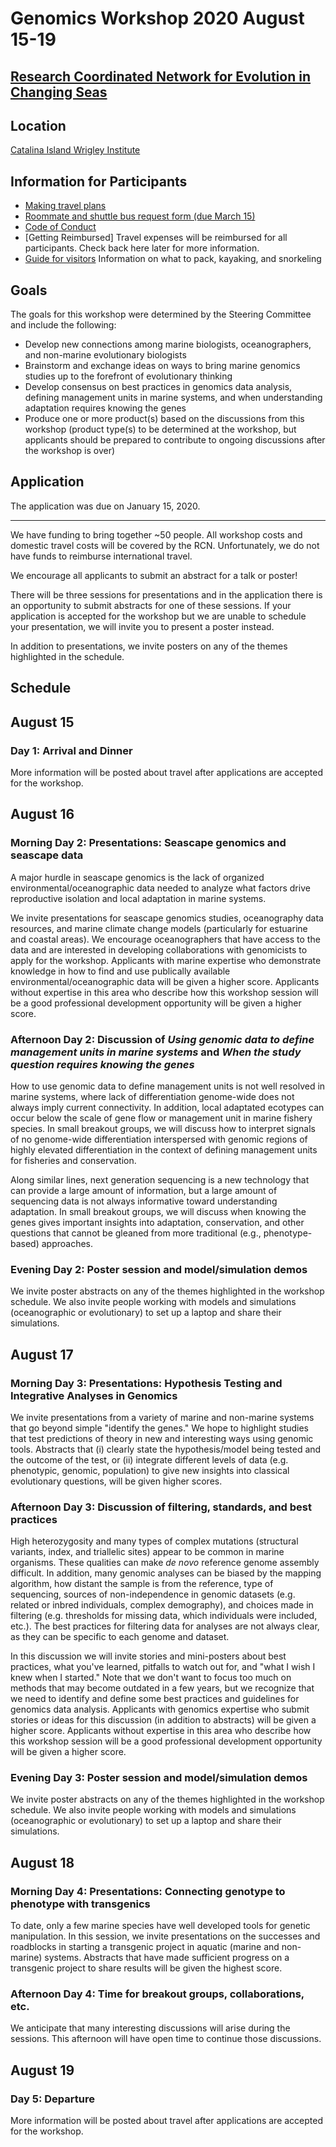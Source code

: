 # Genomics Workshop 2020 August 15-19
## [Research Coordinated Network for Evolution in Changing Seas](https://rcn-ecs.github.io/)

## Location
[Catalina Island Wrigley Institute](https://dornsife.usc.edu/wrigley/)

## Information for Participants
* [Making travel plans](Travel.md)
* [Roommate and shuttle bus request form (due March 15)](https://docs.google.com/forms/d/1ePIpPFNUkzlRau_zDvPizr86Wjryg9X8740Bxm7oaV4/edit)
* [Code of Conduct](codeofconduct.md)
* [Getting Reimbursed] Travel expenses will be reimbursed for all participants. Check back here later for more information.
* [Guide for visitors](https://dornsife.usc.edu/assets/sites/218/docs/wmsc/WMSC-VisitorGuideAndForms.pdf) Information on what to pack, kayaking, and snorkeling


## Goals
The goals for this workshop were determined by the Steering Committee and include the following:

* Develop new connections among marine biologists, oceanographers, and non-marine evolutionary biologists
* Brainstorm and exchange ideas on ways to bring marine genomics studies up to the forefront of evolutionary thinking
* Develop consensus on best practices in genomics data analysis, defining management units in marine systems, and when understanding adaptation requires knowing the genes
* Produce one or more product(s) based on the discussions from this workshop (product type(s) to be determined at the workshop, but applicants should be prepared to contribute to ongoing discussions after the workshop is over)


## Application
The application was due on January 15, 2020. 

___
We have funding to bring together ~50 people. All workshop costs and domestic travel costs will be covered by the RCN. Unfortunately, we do not have funds to reimburse international travel.

We encourage all applicants to submit an abstract for a talk or poster!

There will be three sessions for presentations and in the application there is an opportunity to submit abstracts for one of these sessions.  If your application is accepted for the workshop but we are unable to schedule your presentation, we will invite you to present a poster instead.

In addition to presentations, we invite posters on any of the themes highlighted in the schedule.

## Schedule

## August 15
### Day 1: Arrival and Dinner
More information will be posted about travel after applications are accepted for the workshop.

## August 16

### Morning Day 2: Presentations: Seascape genomics and seascape data

A major hurdle in seascape genomics is the lack of organized environmental/oceanographic data needed to analyze what factors drive reproductive isolation and local adaptation in marine systems.

We invite presentations for seascape genomics studies, oceanography data resources, and marine climate change models (particularly for estuarine and coastal areas). We encourage oceanographers that have access to the data and are interested in developing collaborations with genomicists to apply for the workshop. Applicants with marine expertise who demonstrate knowledge in how to find and use publically available environmental/oceanographic data will be given a higher score. Applicants without expertise in this area who describe how this workshop session will be a good professional development opportunity will be given a higher score.


### Afternoon Day 2: Discussion of *Using genomic data to define management units in marine systems* and *When the study question requires knowing the genes*

How to use genomic data to define management units is not well resolved in marine systems, where lack of differentiation genome-wide does not always imply current connectivity. In addition, local adaptated ecotypes can occur below the scale of gene flow or management unit in marine fishery species. In small breakout groups, we will discuss how to interpret signals of no genome-wide differentiation interspersed with genomic regions of highly elevated differentiation in the context of defining management units for fisheries and conservation. 

Along similar lines, next generation sequencing is a new technology that can provide a large amount of information, but a large amount of sequencing data is not always informative toward understanding adaptation. In small breakout groups, we will discuss when knowing the genes gives important insights into adaptation, conservation, and other questions that cannot be gleaned from more traditional (e.g., phenotype-based) approaches.

### Evening Day 2: Poster session and model/simulation demos

We invite poster abstracts on any of the themes highlighted in the workshop schedule. We also invite people working with models and simulations (oceanographic or evolutionary) to set up a laptop and share their simulations.


## August 17
### Morning Day 3: Presentations: Hypothesis Testing and Integrative Analyses in Genomics

We invite presentations from a variety of marine and non-marine systems
that go beyond simple "identify the genes." We hope to highlight studies that test predictions of theory in new and interesting ways using genomic tools. Abstracts that (i) clearly state the hypothesis/model being tested and the outcome of the test, or (ii) integrate different levels of data (e.g. phenotypic, genomic, population) to give new insights into classical evolutionary questions, will be given higher scores.

### Afternoon Day 3: Discussion of filtering, standards, and best practices

High heterozygosity and many types of complex mutations (structural variants, index, and triallelic sites)
appear to be common in marine organisms. These qualities can make *de novo* reference genome assembly 
difficult. In addition, many genomic analyses can be biased by the mapping algorithm, how distant the sample is from the reference, type of sequencing, sources of non-independence in genomic datasets (e.g. related or inbred individuals, complex demography), and choices made in filtering (e.g. thresholds for missing data, which individuals were included, etc.). The best practices for filtering data for analyses are not always clear, as they can be specific to each genome and dataset.

In this discussion we will invite stories and mini-posters about best practices, what you've learned, pitfalls to watch out for, and "what I wish I knew when I started." Note that we don't want to focus too much on methods that may become outdated in a few years, but we recognize that we need to identify and define some best practices and guidelines for genomics data analysis. Applicants with genomics expertise who submit stories or ideas for this discussion (in addition to abstracts) will be given a higher score. Applicants without expertise in this area who describe how this workshop session will be a good professional development opportunity will be given a higher score.

### Evening Day 3: Poster session and model/simulation demos

We invite poster abstracts on any of the themes highlighted in the workshop schedule. We also invite people working with models and simulations (oceanographic or evolutionary) to set up a laptop and share their simulations.


## August 18
### Morning Day 4: Presentations: Connecting genotype to phenotype with transgenics 

To date, only a few marine species have well developed tools for genetic manipulation. In this session, we invite presentations on the successes and roadblocks in starting a transgenic project in aquatic (marine and non-marine) systems.
Abstracts that have made sufficient progress on a transgenic project to share results will be given the highest score.

### Afternoon Day 4: Time for breakout groups, collaborations, etc.

We anticipate that many interesting discussions will arise during the sessions. This afternoon will have open time to continue those discussions. 

## August 19
### Day 5: Departure
More information will be posted about travel after applications are accepted for the workshop.
